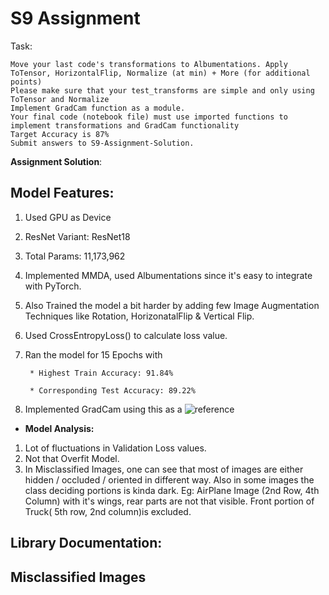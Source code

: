 # S9 Assignment

Task: 

    Move your last code's transformations to Albumentations. Apply ToTensor, HorizontalFlip, Normalize (at min) + More (for additional points)
    Please make sure that your test_transforms are simple and only using ToTensor and Normalize
    Implement GradCam function as a module. 
    Your final code (notebook file) must use imported functions to implement transformations and GradCam functionality
    Target Accuracy is 87%
    Submit answers to S9-Assignment-Solution. 

**Assignment Solution**: 

## **Model Features:**

1. Used GPU as Device
2. ResNet Variant: ResNet18
3. Total Params: 11,173,962
4. Implemented MMDA, used Albumentations since it's easy to integrate with PyTorch.
5. Also Trained the model a bit harder by adding few Image Augmentation Techniques like Rotation, HorizonatalFlip & Vertical Flip.  
6. Used CrossEntropyLoss() to calculate loss value.
7. Ran the model for 15 Epochs with 

        * Highest Train Accuracy: 91.84% 

        * Corresponding Test Accuracy: 89.22% 
8. Implemented GradCam using this as a ![reference](https://github.com/GunhoChoi/Grad-CAM-Pytorch)

* **Model Analysis:**
1. Lot of fluctuations in Validation Loss values. 
2. Not that Overfit Model.
3. In Misclassified Images, one can see that most of images are either hidden / occluded / oriented in different way. Also in some images the class deciding portions is kinda dark. Eg: AirPlane Image (2nd Row, 4th Column) with it's wings, rear parts are not that visible. Front portion of Truck( 5th row, 2nd column)is excluded.






## **Library Documentation:**

## **Misclassified Images**
